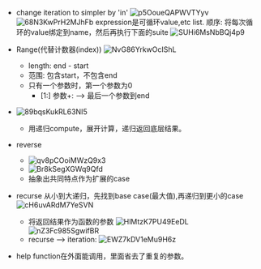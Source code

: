 * change iteration to simpler by 'in' 
![p5OoueQAPWVTYyv](https://s2.loli.net/2022/01/12/p5OoueQAPWVTYyv.jpg)
![68N3KwPrH2MJhFb](https://s2.loli.net/2022/01/12/68N3KwPrH2MJhFb.jpg)
expression是可循环value,etc list. 顺序: 将每次循环的value绑定到name，然后再执行下面的suite
![SUHi6MsNbBQj4p9](https://s2.loli.net/2022/01/12/SUHi6MsNbBQj4p9.jpg)
* Range(代替计数器(index))
![NvG86YrkwOcIShL](https://s2.loli.net/2022/01/12/NvG86YrkwOcIShL.jpg)
  - length: end - start
  - 范围: 包含start，不包含end
  - 只有一个参数时，第一个参数为0
    - [1:] 参数+: --> 最后一个参数到end
* ![89bqsKukRL63NI5](https://s2.loli.net/2022/01/12/89bqsKukRL63NI5.jpg)
  - 用递归compute，展开计算，递归返回底层结果。

* reverse
  * ![qv8pCOoiMWzQ9x3](https://s2.loli.net/2022/01/12/qv8pCOoiMWzQ9x3.jpg)
  * ![Br8kSegXGWq9Qfd](https://s2.loli.net/2022/01/12/Br8kSegXGWq9Qfd.jpg)
  * 抽象出共同特点作为扩展的case
* recurse 从小到大递归，先找到base case(最大值),再递归到更小的case
  ![cH6uvARdM7YeSVN](https://s2.loli.net/2022/01/12/cH6uvARdM7YeSVN.jpg)
  - 将返回结果作为函数的参数
  ![HlMtzK7PU49EeDL](https://s2.loli.net/2022/01/12/HlMtzK7PU49EeDL.jpg)
  ![nZ3Fc985SgwifBR](https://s2.loli.net/2022/01/12/nZ3Fc985SgwifBR.jpg)
  - recurse --> iteration:
  ![EWZ7kDV1eMu9H6z](https://s2.loli.net/2022/01/12/EWZ7kDV1eMu9H6z.jpg)
* help function在外面能调用，里面省去了重复的参数。